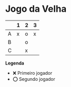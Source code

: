 # Jogo da Velha

|   | 1 | 2 | 3 |
|---|---|---|---|
| A | x | o | x |
| B |   | o |   |
| C |   | x |   |

**Legenda**

- ❌ Primeiro jogador 
- ⭕ Segundo jogador